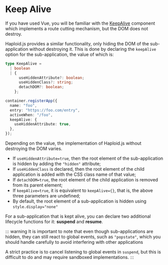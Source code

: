 # Keep Alive

If you have used Vue, you will be familiar with the <a href="https://vuejs.org/guide/built-ins/keep-alive.html" target="_blank">KeepAlive</a> component which implements a route cutting mechanism, but the DOM does not destroy.

Haploid.js provides a similar functionality, only hiding the DOM of the sub-application without destroying it. This is done by declaring the `keepAlive` option for the sub-application, the value of which is:

```ts
type KeepAlive =
  | boolean
  | {
      useHiddenAttribute?: boolean;
      useHiddenClass?: string;
      detachDOM?: boolean;
    };

container.registerApp({
  name: "foo",
  entry: "https://foo.com/entry",
  activeWhen: "/foo",
  keepAlive: {
    useHiddenAttribute: true,
  },
});
```

Depending on the value, the implementation of Haploid.js without destroying the DOM varies.

- If `useHiddenAttribute=true`, then the root element of the sub-application is hidden by adding the `"hidden"` attribute;
- If `useHiddenClass` is declared, then the root element of the child application is added with the CSS class name of that value;
- If `detachDOM=true`, the root element of the child application is removed from its parent element;
- If `keepAlive=true`, it is equivalent to `keepAlive={}`, that is, the above three parameters are undefined;
- By default, the root element of a sub-application is hidden using `style.display="none"`

For a sub-application that is kept alive, you can declare two additional lifecycle functions for it: **suspend** and **resume**.

::: warning
It is important to note that even though sub-applications are hidden, they can still react to global events, such as `"popstate"`, which you should handle carefully to avoid interfering with other applications

A strict practice is to cancel listening to global events in `suspend`, but this is difficult to do and may require sandboxed implementations.
:::
